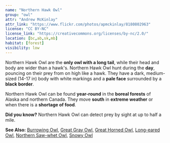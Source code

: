 ```yaml
---
name: "Northern Hawk Owl"
group: "owl"
attr: "Andrew McKinlay"
attr_link: "https://www.flickr.com/photos/apmckinlay/8180802963"
license: "CC BY-NC"
license_link: "https://creativecommons.org/licenses/by-nc/2.0/"
location: [bc,ab,sk,mb]
habitat: [forest]
visibility: low
---
```

Northern Hawk Owl are the **only owl with a long tail**, while their head and body are wider than a hawk's. Northern Hawk Owl hunt during the **day**, pouncing on their prey from on high like a hawk. They have a dark, medium-sized (14-17 in) body with white markings and a **pale face** surrounded by a **black border**.

Northern Hawk Owl can be found **year-round** in the **boreal forests** of Alaska and northern Canada. They move **south** in **extreme weather** or when there is a **shortage of food**.

**Did you know?** Northern Hawk Owl can detect prey by sight at up to half a mile.

<!-- generated, do not edit -->
**See Also:**
[Burrowing Owl](/{{section}}/burrowl),
[Great Gray Owl](/{{section}}/gregrowl),
[Great Horned Owl](/{{section}}/grehowl),
[Long-eared Owl](/{{section}}/longowl),
[Northern Saw-whet Owl](/{{section}}/norsowl),
[Snowy Owl](/{{section}}/snowyowl)
